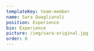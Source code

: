 ```yaml
---
templateKey: team-member
name: Sara Quagliaroli
position: Experience
bio: Experience
picture: /img/sara-original.jpg
order: 0
---
```


